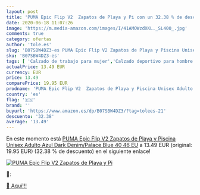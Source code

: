 ```yaml
---
layout: post
title: 'PUMA Epic Flip V2  Zapatos de Playa y Pi con un 32.38 % de descuento'
date: 2020-06-18 11:07:26
image: 'https://m.media-amazon.com/images/I/41AMOWzdXKL._SL400_.jpg'
comments: true
category: ofertas
author: 'tole.es'
slug: 'B07SBW4DZ3-es PUMA Epic Flip V2 Zapatos de Playa y Piscina Unisex Adulto...'
sku: 'B07SBW4DZ3-es'
tags: [ 'Calzado de trabajo para mujer','Calzado deportivo para hombre','Calzado sanitario y de hostelería para mujer','Chanclas y sandalias de piscina para hombre','Sandalias y chanclas para niña','Zapatillas y calzado deportivo para hombre','Zapatos','Zapatos para hombre','Zapatos para mujer','Zapatos para niñas pequeñas','Zapatos y complementos','Zuecos sanitarios y de hostelería para mujer','Zuecos y mules para hombre','zapatos', ]
actualPrice: 13.49 EUR
currency: EUR
price: 13.49
comparePrice: 19.95 EUR
prodname: 'PUMA Epic Flip V2  Zapatos de Playa y Piscina Unisex Adulto  Azul  Dark Denim/Palace Blue 40   46 EU'
country: 'es'
flag: '🇪🇸'
brand: ''
buyurl: 'https://www.amazon.es/dp/B07SBW4DZ3/?tag=tolees-21'
descuento: '32.38'
average: '13.49'
---
```


En este momento está [PUMA Epic Flip V2  Zapatos de Playa y Piscina Unisex Adulto  Azul  Dark Denim/Palace Blue 40   46 EU](https://www.amazon.es/dp/B07SBW4DZ3/?tag=tolees-21) a 13.49 EUR (original: 19.95 EUR) (32.38 %  de descuento) en el siguiente enlace!

[![PUMA Epic Flip V2  Zapatos de Playa y Pi](https://m.media-amazon.com/images/I/41AMOWzdXKL._SL400_.jpg)](https://www.amazon.es/dp/B07SBW4DZ3/?tag=tolees-21)

🔎:


[🛒 Aquí!!!](https://www.amazon.es/dp/B07SBW4DZ3/?tag=tolees-21)

